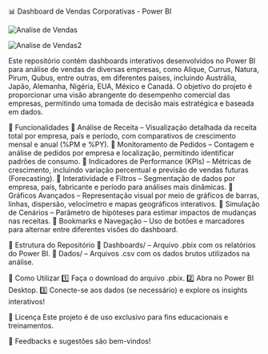 📊 Dashboard de Vendas Corporativas - Power BI

![Analise de Vendas](https://github.com/user-attachments/assets/bd74036e-d2f4-490a-9c70-91b453079a1f)

![Analise de Vendas2](https://github.com/user-attachments/assets/baae9f4c-5f98-4776-a41f-5208ecb96f78)

Este repositório contém dashboards interativos desenvolvidos no Power BI para análise de vendas de diversas empresas, como Alique, Currus, Natura, Pirum, Qubus, entre outras, em diferentes países, incluindo Austrália, Japão, Alemanha, Nigéria, EUA, México e Canadá. O objetivo do projeto é proporcionar uma visão abrangente do desempenho comercial das empresas, permitindo uma tomada de decisão mais estratégica e baseada em dados.

📌 Funcionalidades
🔹 Análise de Receita – Visualização detalhada da receita total por empresa, país e período, com comparativos de crescimento mensal e anual (%PM e %PY).
🔹 Monitoramento de Pedidos – Contagem e análise de pedidos por empresa e localização, permitindo identificar padrões de consumo.
🔹 Indicadores de Performance (KPIs) – Métricas de crescimento, incluindo variação percentual e previsão de vendas futuras (Forecasting).
🔹 Interatividade e Filtros – Segmentação de dados por empresa, país, fabricante e período para análises mais dinâmicas.
🔹 Gráficos Avançados – Representação visual por meio de gráficos de barras, linhas, dispersão, velocímetro e mapas geográficos interativos.
🔹 Simulação de Cenários – Parâmetro de hipóteses para estimar impactos de mudanças nas receitas.
🔹 Bookmarks e Navegação – Uso de botões e marcadores para alternar entre diferentes visões do dashboard.

📂 Estrutura do Repositório
📁 Dashboards/ – Arquivo .pbix com os relatórios do Power BI.
📁 Dados/ – Arquivos .csv com os dados brutos utilizados na análise.

🚀 Como Utilizar
1️⃣ Faça o download do arquivo .pbix.
2️⃣ Abra no Power BI Desktop.
3️⃣ Conecte-se aos dados (se necessário) e explore os insights interativos!

📄 Licença
Este projeto é de uso exclusivo para fins educacionais e treinamentos.

🔗 Feedbacks e sugestões são bem-vindos!
